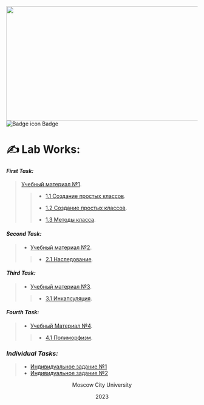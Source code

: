 <div align="center">
  <img src="https://media.tenor.com/2nKSTDDekOgAAAAC/coding-kira.gif" width="600" height="300"/>
</div>

<div class="badge">
  <img src="https://static.vecteezy.com/system/resources/thumbnails/011/811/864/small/gold-wavy-circle-badge-free-png.png" alt="Badge icon">
  <span>Badge</span>
</div>

# ✍ __**Lab Works:**__

#### *First Task:*
> [Учебный материал №1](/LectionT.ipynb).
>
> > * [1.1 Создание простых классов](/Task_1_1_1.ipynb).
> > 
> > * [1.2 Создание простых классов](/Task_1_2_1.ipynb).
> >
> > * [1.3 Методы класса](/Task_1_3.ipynb).


#### *Second Task:*
> * [Учебный материал №2](/Lection_2sm.ipynb).
> >
> > * [2.1 Наследование](/Task_2_1.ipynb).


#### *Third Task:*
> * [Учебный материал №3](/Lection_3sm.ipynb).
> >
> > * [3.1 Инкапсуляция](/Task_3_1.ipynb).

#### *Fourth Task:*
> * [Учебный Материал №4](/Lection_4sm.ipynb).
> >
> > * [4.1 Полиморфизм](/Task_4_1.ipynb).

### *Individual Tasks:*
> * [Индивидуальное задание №1](/Individual.ipynb)
> * [Индивидуальное задание №2](/Individual_2.ipynb)


<div align="center">
  Moscow City University
  
  2023
</div>
